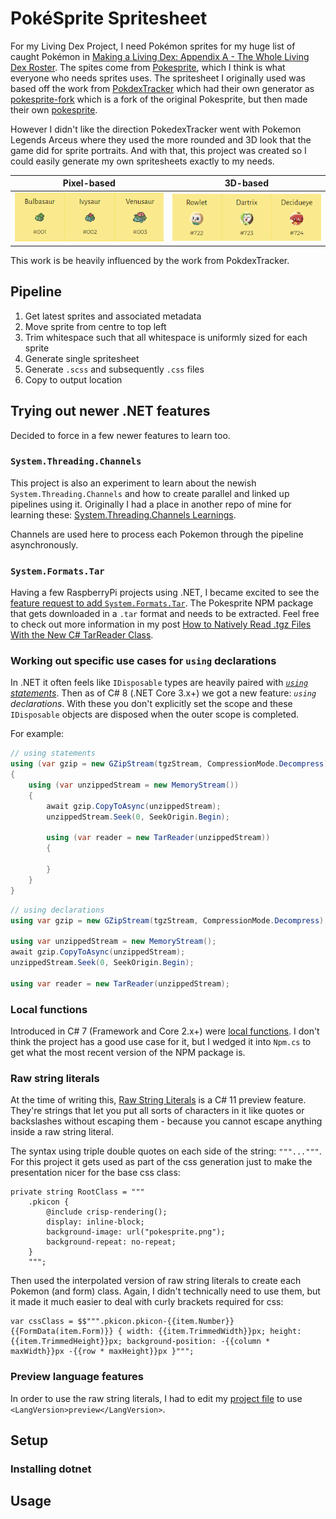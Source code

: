 # PokéSprite Spritesheet
For my Living Dex Project, I need Pokémon sprites for my huge list of caught Pokémon in [Making a Living Dex: Appendix A - The Whole Living Dex Roster](https://www.nikouusitalo.com/blog/making-a-living-dex-appendix-a-the-whole-living-dex-roster/). The spites come from [Pokesprite](https://github.com/msikma/pokesprite), which I think is what everyone who needs sprites uses. The spritesheet I originally used was based off the work from [PokdexTracker](https://pokedextracker.com/) which had their own generator as [pokesprite-fork](https://github.com/pokedextracker/pokesprite-fork) which is a fork of the original Pokesprite, but then made their own [pokesprite](https://github.com/pokedextracker/pokesprite).

However I didn't like the direction PokedexTracker went with Pokemon Legends Arceus where they used the more rounded and 3D look that the game did for sprite portraits. And with that, this project was created so I could easily generate my own spritesheets exactly to my needs. 

| Pixel-based                                    | 3D-based                                    |
| ---------------------------------------------- | ------------------------------------------- |
| ![image](docs/pokdextracker-pixel-sprites.png) | ![image](docs/pokdextracker-3d-sprites.png) |
                                                

This work is be heavily influenced by the work from PokdexTracker. 

## Pipeline

1. Get latest sprites and associated metadata
1. Move sprite from centre to top left
1. Trim whitespace such that all whitespace is uniformly sized for each sprite
1. Generate single spritesheet
1. Generate `.scss` and subsequently `.css` files
1. Copy to output location

## Trying out newer .NET features
Decided to force in a few newer features to learn too. 

### `System.Threading.Channels`
This project is also an experiment to learn about the newish `System.Threading.Channels` and how to create parallel and linked up pipelines using it. Originally I had a place in another repo of mine for learning these: [System.Threading.Channels Learnings](https://github.com/nikouu/System.Threading.Channels-Learnings).

Channels are used here to process each Pokemon through the pipeline asynchronously.

### `System.Formats.Tar`
Having a few RaspberryPi projects using .NET, I became excited to see the [feature request to add `System.Formats.Tar`](https://github.com/dotnet/runtime/issues/65951). The Pokesprite NPM package that gets downloaded in a `.tar` format and needs to be extracted. Feel free to check out more information in my post [How to Natively Read .tgz Files With the New C# TarReader Class](https://www.nikouusitalo.com/how-to-natively-read-tgz-files-with-the-new-c-tarreader-class/).

### Working out specific use cases for `using` declarations
In .NET it often feels like `IDisposable` types are heavily paired with _[`using` statements](https://docs.microsoft.com/en-us/dotnet/csharp/language-reference/keywords/using-statement)_. Then as of C# 8 (.NET Core 3.x+) we got a new feature: _`using` declarations_. With these you don't explicitly set the scope and these `IDisposable` objects are disposed when the outer scope is completed. 

For example:

```csharp
// using statements
using (var gzip = new GZipStream(tgzStream, CompressionMode.Decompress))
{
	using (var unzippedStream = new MemoryStream())
	{
		await gzip.CopyToAsync(unzippedStream);
		unzippedStream.Seek(0, SeekOrigin.Begin);

		using (var reader = new TarReader(unzippedStream))
		{

		}
	}
}
```

```csharp
// using declarations
using var gzip = new GZipStream(tgzStream, CompressionMode.Decompress);

using var unzippedStream = new MemoryStream();
await gzip.CopyToAsync(unzippedStream);
unzippedStream.Seek(0, SeekOrigin.Begin);

using var reader = new TarReader(unzippedStream);
```

### Local functions
Introduced in C# 7 (Framework and Core 2.x+) were [local functions](https://docs.microsoft.com/en-us/dotnet/csharp/programming-guide/classes-and-structs/local-functions). I don't think the project has a good use case for it, but I wedged it into `Npm.cs` to get what the most recent version of the NPM package is. 

### Raw string literals
At the time of writing this, [Raw String Literals](https://devblogs.microsoft.com/dotnet/csharp-11-preview-updates/) is a C# 11 preview feature. They're strings that let you put all sorts of characters in it like quotes or backslashes without escaping them - because you cannot escape anything inside a raw string literal. 

The syntax using triple double quotes on each side of the string: `"""..."""`. For this project it gets used as part of the css generation just to make the presentation nicer for the base css class:
```
private string RootClass = """
    .pkicon {
        @include crisp-rendering();
        display: inline-block;
        background-image: url("pokesprite.png");
        background-repeat: no-repeat;
    }
    """;
```

Then used the interpolated version of raw string literals to create each Pokemon (and form) class. Again, I didn't technically need to use them, but it made it much easier to deal with curly brackets required for css:
```
var cssClass = $$""".pkicon.pkicon-{{item.Number}}{{FormData(item.Form)}} { width: {{item.TrimmedWidth}}px; height: {{item.TrimmedHeight}}px; background-position: -{{column * maxWidth}}px -{{row * maxHeight}}px }""";

```

### Preview language features
In order to use the raw string literals, I had to edit my [project file](https://docs.microsoft.com/en-us/dotnet/csharp/language-reference/configure-language-version#edit-the-project-file) to use `<LangVersion>preview</LangVersion>`.



## Setup

### Installing dotnet

## Usage


